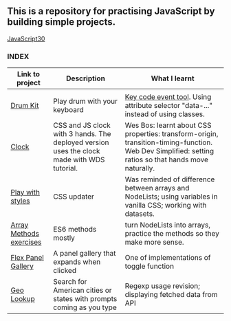 ## This is a repository for practising JavaScript by building simple projects.

[JavaScript30](https://javascript30.com)

### INDEX

| Link to project                                                                                                         | Description                                                                                | What I learnt                                                                                                                                        |
| ----------------------------------------------------------------------------------------------------------------------- | ------------------------------------------------------------------------------------------ | ---------------------------------------------------------------------------------------------------------------------------------------------------- |
|                                                                                                                         |
| [Drum Kit](https://ek8-drum-kit.netlify.app)                                                                            | Play drum with your keyboard                                                               | [Key code event tool](https://keycode.info/). Using attribute selector "data-..." instead of using classes.                                          |
| [Clock](https://e-k8-clock.netlify.app)                                                                                 | CSS and JS clock with 3 hands. The deployed version uses the clock made with WDS tutorial. | Wes Bos: learnt about CSS properties: transform-origin, transition-timing-function. Web Dev Simplified: setting ratios so that hands move naturally. |
| [Play with styles](https://style-adjuster.netlify.app)                                                                  | CSS updater                                                                                | Was reminded of difference between arrays and NodeLists; using variables in vanilla CSS; working with datasets.                                      |
| [Array Methods exercises](https://github.com/E-K8/js-30-projects/blob/main/04%20-%20array%20cardio%20day%201/script.js) | ES6 methods mostly                                                                         | turn NodeLists into arrays, practice the methods so they make more sense.                                                                            |
| [Flex Panel Gallery](https://ek8-panel-gallery.netlify.app/)                                                            | A panel gallery that expands when clicked                                                  | One of implementations of toggle function                                                                                                            |
| [Geo Lookup](ek8-geo-lookup.netlify.app)                                                                                | Search for American cities or states with prompts coming as you type                       | Regexp usage revision; displaying fetched data from API                                                                                              |
